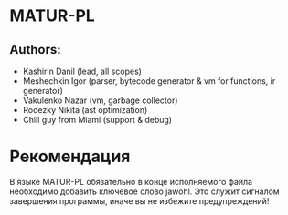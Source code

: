 # MATUR-PL

## Authors: 
- Kashirin Danil (lead, all scopes)
- Meshechkin Igor (parser, bytecode generator & vm for functions, ir generator)
- Vakulenko Nazar (vm, garbage collector)
- Rodezky Nikita (ast optimization)
- Chill guy from Miami (support & debug)

# Рекомендация
В языке MATUR-PL обязательно в конце исполняемого файла необходимо добавить ключевое слово jawohl. Это служит сигналом завершения программы, иначе вы не избежите предупреждений!

